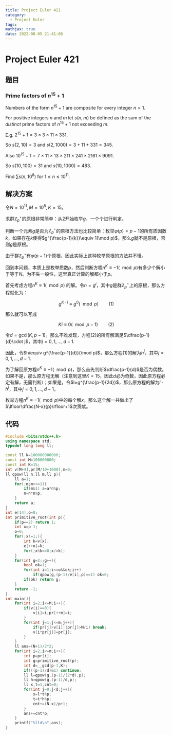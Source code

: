 ```yaml
---
title: Project Euler 421
category:
  - Project Euler
tags:
mathjax: true
date: 2022-08-05 21:41:08
---
```


<escape><!-- more --></escape>

# Project Euler 421

## 题目

### Prime factors of $n^{15}+1$

Numbers of the form $n^{15}+1$ are composite for every integer $n > 1$.

For positive integers $n$ and $m$ let $s(n,m)$ be defined as the sum of the *distinct* prime factors of $n^{15}+1$ not exceeding $m$.

E.g. $2^{15}+1 = 3\times3\times11\times331$.

So $s(2,10) = 3$ and $s(2,1000) = 3+11+331 = 345$.

Also $10^{15}+1 = 7\times11\times13\times211\times241\times2161\times9091$.

So $s(10,100) = 31$ and $s(10,1000) = 483$.

Find $\sum s(n,10^8)$ for $1 \le n \le 10^{11}$.

## 解决方案

令$N=10^{11},M=10^8,K=15$。

求群$\mathbb{Z}_p^{\star}$的原根非常简单：从$2$开始枚举$g$，一个个进行判定。

判断一个元素$g$是否为$\mathbb{Z}_p^{\star}$的原根方法也比较简单：枚举$\varphi(p)=p-1$的所有质因数$k$，如果存在$k$使得$g^{\frac{p-1}{k}}\equiv 1(\mod p)$，那么$g$就不是原根，否则$g$是原根。

由于群$\mathbb{Z}_p^{\star}$有$\varphi(p-1)$个原根，因此实际上这种枚举原根的方法并不慢。

回到本问题，本质上是枚举质数$p$，然后判断方程$n^{K}\equiv -1(\mod p)$有多少个解小于等于$N$。为不失一般性，这里真正计算的解都小于$p$。

首先考虑方程$n^{K}\equiv 1(\mod p)$ 的解。令$n=g^i$，其中$g$是群$\mathbb{Z}_p^{\star}$上的原根，那么方程就化为：

$$g^{K\cdot i}\equiv g^0(\mod p)\qquad(1)$$

那么就可以写成

$$Ki\equiv 0(\mod p-1)\qquad(2)$$

令$d=\gcd(K,p-1)$。那么不难发现，方程$(2)$的所有解满足$\dfrac{p-1}{d}\cdot j$，其中$j=0,1,\dots,d-1.$

因此，令$h\equiv g^{\frac{p-1}{d}}(\mod p)$，那么方程$(1)$的解为$h^j$，其中$j=0,1,\dots,d-1.$

为了解回原方程$n^{K}\equiv -1(\mod p)$，那么首先判断$\dfrac{p-1}{d}$是否为偶数。如果不是，那么原方程无解（注意到这里$K=15$，因此$d$必为奇数，因此原方程必定有解，无需判断）；如果是，令$l=g^{\frac{p-1}{2d}}$，那么原方程的解为$l\cdot h^j$，其中$j=0,1,\dots,d-1$。

枚举方程$n^{K}\equiv -1(\mod p)$中的每个解$x$，那么这个解一共做出了$\lfloor\dfrac{N-x}{p}\rfloor+1$次贡献。

## 代码

```C++
#include <bits/stdc++.h>
using namespace std;
typedef long long ll;

const ll N=100000000000;
const int M=100000000;
const int K=15;
int v[M+4],pr[M/10+1000],m=0;
ll qpow(ll n,ll m,ll p){
    ll a=1;
    for(;m;m>>=1){
        if(m&1) a=a*n%p;
        n=n*n%p;
    }
    return a;
}
int e[14],o=0;
int primitive_root(int p){
    if(p==2) return 1;
    int x=p-1;
    o=0;
    for(;x!=1;){
        int k=v[x];
        e[++o]=k;
        for(;x%k==0;x/=k);
    }
    for(int g=2;;g++){
        bool ok=1;
        for(int i=1;i<=o&&ok;i++)
            if(qpow(g,(p-1)/e[i],p)==1) ok=0;
        if(ok) return g;
    }
    return -1;
}
int main(){
    for(int i=2;i<=M;i++){
        if(v[i]==0){
            v[i]=i;pr[++m]=i;
        }
        for(int j=1;j<=m;j++){
            if(pr[j]>v[i]||pr[j]>M/i) break;
            v[i*pr[j]]=pr[j];
        }
    }
    ll ans=(N+1)/2*2;
    for(int i=2;i<=m;i++){
        int p=pr[i];
        int g=primitive_root(p);
        int d=__gcd(p-1,K);
        if(((p-1)/d)&1) continue;
        ll l=qpow(g,(p-1)/(2*d),p);
        ll h=qpow(g,(p-1)/d,p);
        ll x,t=1,cnt=0;
        for(int j=0;j<d;j++){
            x=l*t%p;
            t=t*h%p;
            cnt+=(N-x)/p+1;
        }
        ans+=cnt*p;
    }
    printf("%lld\n",ans);
}

```
